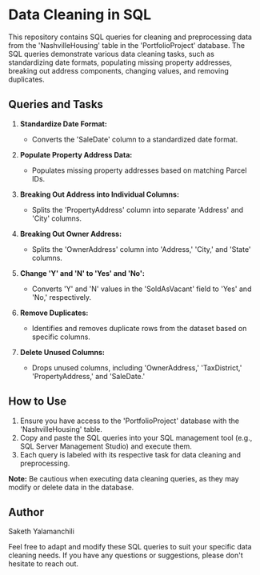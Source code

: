 # Data Cleaning in SQL

This repository contains SQL queries for cleaning and preprocessing data from the 'NashvilleHousing' table in the 'PortfolioProject' database. The SQL queries demonstrate various data cleaning tasks, such as standardizing date formats, populating missing property addresses, breaking out address components, changing values, and removing duplicates.

## Queries and Tasks

1. **Standardize Date Format:**
   - Converts the 'SaleDate' column to a standardized date format.

2. **Populate Property Address Data:**
   - Populates missing property addresses based on matching Parcel IDs.

3. **Breaking Out Address into Individual Columns:**
   - Splits the 'PropertyAddress' column into separate 'Address' and 'City' columns.

4. **Breaking Out Owner Address:**
   - Splits the 'OwnerAddress' column into 'Address,' 'City,' and 'State' columns.

5. **Change 'Y' and 'N' to 'Yes' and 'No':**
   - Converts 'Y' and 'N' values in the 'SoldAsVacant' field to 'Yes' and 'No,' respectively.

6. **Remove Duplicates:**
   - Identifies and removes duplicate rows from the dataset based on specific columns.

7. **Delete Unused Columns:**
   - Drops unused columns, including 'OwnerAddress,' 'TaxDistrict,' 'PropertyAddress,' and 'SaleDate.'

## How to Use

1. Ensure you have access to the 'PortfolioProject' database with the 'NashvilleHousing' table.
2. Copy and paste the SQL queries into your SQL management tool (e.g., SQL Server Management Studio) and execute them.
3. Each query is labeled with its respective task for data cleaning and preprocessing.

**Note:** Be cautious when executing data cleaning queries, as they may modify or delete data in the database.

## Author

Saketh Yalamanchili

Feel free to adapt and modify these SQL queries to suit your specific data cleaning needs. If you have any questions or suggestions, please don't hesitate to reach out.

